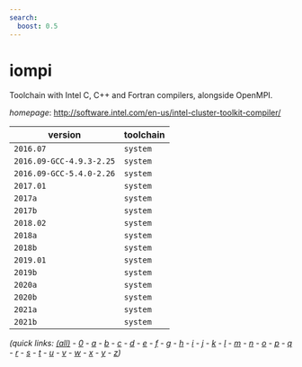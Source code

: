 ```yaml
---
search:
  boost: 0.5
---
```

# iompi

Toolchain with Intel C, C++ and Fortran compilers, alongside OpenMPI.

*homepage*: <http://software.intel.com/en-us/intel-cluster-toolkit-compiler/>

version | toolchain
--------|----------
``2016.07`` | ``system``
``2016.09-GCC-4.9.3-2.25`` | ``system``
``2016.09-GCC-5.4.0-2.26`` | ``system``
``2017.01`` | ``system``
``2017a`` | ``system``
``2017b`` | ``system``
``2018.02`` | ``system``
``2018a`` | ``system``
``2018b`` | ``system``
``2019.01`` | ``system``
``2019b`` | ``system``
``2020a`` | ``system``
``2020b`` | ``system``
``2021a`` | ``system``
``2021b`` | ``system``


*(quick links: [(all)](../index.md) - [0](../0/index.md) - [a](../a/index.md) - [b](../b/index.md) - [c](../c/index.md) - [d](../d/index.md) - [e](../e/index.md) - [f](../f/index.md) - [g](../g/index.md) - [h](../h/index.md) - [i](../i/index.md) - [j](../j/index.md) - [k](../k/index.md) - [l](../l/index.md) - [m](../m/index.md) - [n](../n/index.md) - [o](../o/index.md) - [p](../p/index.md) - [q](../q/index.md) - [r](../r/index.md) - [s](../s/index.md) - [t](../t/index.md) - [u](../u/index.md) - [v](../v/index.md) - [w](../w/index.md) - [x](../x/index.md) - [y](../y/index.md) - [z](../z/index.md))*


